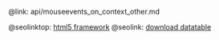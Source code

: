 @link: api/mouseevents_on_context_other.md

@seolinktop: [html5 framework](https://webix.com)
@seolink: [download datatable](https://webix.com/widget/datatable/)